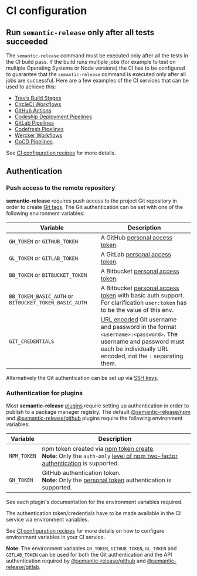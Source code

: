 # CI configuration

## Run `semantic-release` only after all tests succeeded

The `semantic-release` command must be executed only after all the tests in the CI build pass. If the build runs multiple jobs (for example to test on multiple Operating Systems or Node versions) the CI has to be configured to guarantee that the `semantic-release` command is executed only after all jobs are successful.
Here are a few examples of the CI services that can be used to achieve this:

- [Travis Build Stages](https://docs.travis-ci.com/user/build-stages)
- [CircleCI Workflows](https://circleci.com/docs/2.0/workflows)
- [GitHub Actions](https://github.com/features/actions)
- [Codeship Deployment Pipelines](https://documentation.codeship.com/basic/builds-and-configuration/deployment-pipelines)
- [GitLab Pipelines](https://docs.gitlab.com/ce/ci/introduction/)
- [Codefresh Pipelines](https://codefresh.io/docs/docs/configure-ci-cd-pipeline/introduction-to-codefresh-pipelines)
- [Wercker Workflows](http://devcenter.wercker.com/docs/workflows)
- [GoCD Pipelines](https://docs.gocd.org/current/introduction/concepts_in_go.html#pipeline).

See [CI configuration recipes](../recipes/ci-configurations/README.md) for more details.

## Authentication

### Push access to the remote repository

**semantic-release** requires push access to the project Git repository in order to create [Git tags](https://git-scm.com/book/en/v2/Git-Basics-Tagging). The Git authentication can be set with one of the following environment variables:

| Variable                                              | Description                                                                                                                                                                                                                  |
| ----------------------------------------------------- | ---------------------------------------------------------------------------------------------------------------------------------------------------------------------------------------------------------------------------- |
| `GH_TOKEN` or `GITHUB_TOKEN`                          | A GitHub [personal access token](https://help.github.com/articles/creating-a-personal-access-token-for-the-command-line).                                                                                                    |
| `GL_TOKEN` or `GITLAB_TOKEN`                          | A GitLab [personal access token](https://docs.gitlab.com/ce/user/profile/personal_access_tokens.html).                                                                                                                       |
| `BB_TOKEN` or `BITBUCKET_TOKEN`                       | A Bitbucket [personal access token](https://confluence.atlassian.com/bitbucketserver/personal-access-tokens-939515499.html).                                                                                                 |
| `BB_TOKEN_BASIC_AUTH` or `BITBUCKET_TOKEN_BASIC_AUTH` | A Bitbucket [personal access token](https://confluence.atlassian.com/bitbucketserver/personal-access-tokens-939515499.html) with basic auth support. For clarification `user:token` has to be the value of this env.         |
| `GIT_CREDENTIALS`                                     | [URL encoded](https://en.wikipedia.org/wiki/Percent-encoding) Git username and password in the format `<username>:<password>`. The username and password must each be individually URL encoded, not the `:` separating them. |

Alternatively the Git authentication can be set up via [SSH keys](../recipes/git-hosted-services/git-auth-ssh-keys.md).

### Authentication for plugins

Most **semantic-release** [plugins](plugins.md) require setting up authentication in order to publish to a package manager registry. The default [@semantic-release/npm](https://github.com/semantic-release/npm#environment-variables) and [@semantic-release/github](https://github.com/semantic-release/github#environment-variables) plugins require the following environment variables:

| Variable    | Description                                                                                                                                                                                                                                                                                                               |
| ----------- | ------------------------------------------------------------------------------------------------------------------------------------------------------------------------------------------------------------------------------------------------------------------------------------------------------------------------- |
| `NPM_TOKEN` | npm token created via [npm token create](https://docs.npmjs.com/getting-started/working_with_tokens#how-to-create-new-tokens).<br/>**Note**: Only the `auth-only` [level of npm two-factor authentication](https://docs.npmjs.com/getting-started/using-two-factor-authentication#levels-of-authentication) is supported. |
| `GH_TOKEN`  | GitHub authentication token.<br/>**Note**: Only the [personal token](https://help.github.com/articles/creating-a-personal-access-token-for-the-command-line) authentication is supported.                                                                                                                                 |

See each plugin's documentation for the environment variables required.

The authentication token/credentials have to be made available in the CI service via environment variables.

See [CI configuration recipes](../recipes/ci-configurations/README.md) for more details on how to configure environment variables in your CI service.

**Note**: The environment variables `GH_TOKEN`, `GITHUB_TOKEN`, `GL_TOKEN` and `GITLAB_TOKEN` can be used for both the Git authentication and the API authentication required by [@semantic-release/github](https://github.com/semantic-release/github) and [@semantic-release/gitlab](https://github.com/semantic-release/gitlab).
